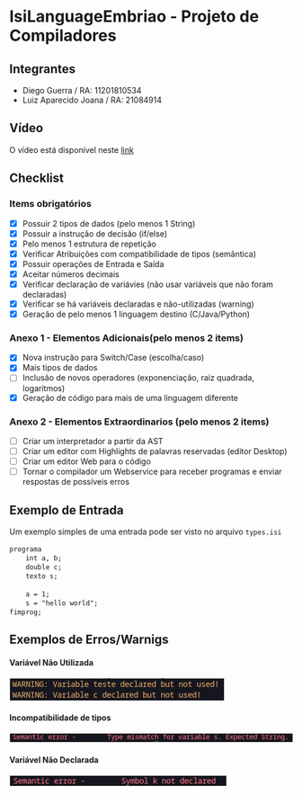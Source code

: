 # IsiLanguageEmbriao - Projeto de Compiladores

## Integrantes

- Diego Guerra / RA: 11201810534
- Luiz Aparecido Joana / RA: 21084914

## Vídeo

O vídeo está disponível neste [link](https://youtu.be/gemsCCCSzC4) 

## Checklist

### Items obrigatórios
- [x] Possuir 2 tipos de dados (pelo menos 1 String)  	
- [x] Possuir a instrução de decisão (if/else) 	
- [x] Pelo menos 1 estrutura de repetição 	
- [x] Verificar Atribuições com compatibilidade de tipos (semântica)  	
- [x] Possuir operações de Entrada e Saída 	
- [x] Aceitar números decimais  	
- [x] Verificar declaração de variávies (não usar variáveis que não foram declaradas) 	
- [x] Verificar se há variáveis declaradas e não-utilizadas (warning) 	
- [x] Geração de pelo menos 1 linguagem destino (C/Java/Python)

### Anexo 1 - Elementos Adicionais(pelo menos 2 items)

- [x] Nova instrução para Switch/Case (escolha/caso)
- [x] Mais tipos de dados
- [ ] Inclusão de novos operadores (exponenciação, raiz quadrada, logaritmos)
- [x] Geração de código para mais de uma linguagem diferente

### Anexo 2 - Elementos Extraordinarios (pelo menos 2 items)

- [ ] Criar um interpretador a partir da AST
- [ ] Criar um editor com Highlights de palavras reservadas (editor Desktop)
- [ ] Criar um editor Web para o código
- [ ] Tornar o compilador um Webservice para receber programas e enviar respostas de possíveis erros

## Exemplo de Entrada

Um exemplo simples de uma entrada pode ser visto no arquivo `types.isi`  

```
programa
    int a, b;
    double c;
    texto s;

    a = 1;
    s = "hello world";
fimprog;
```

## Exemplos de Erros/Warnigs

#### Variável Não Utilizada

![](images/not_used.png) 

#### Incompatibilidade de tipos

![](images/type.png) 

#### Variável Não Declarada

![](images/not_declared.png) 
